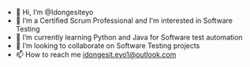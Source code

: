 - 👋 Hi, I’m @Idongesiteyo
- 👀 I’m a Certified Scrum Professional and I'm interested in Software Testing 
- 🌱 I’m currently learning Python and Java for Software test automation
- 💞️ I’m looking to collaborate on Software Testing projects 
- 📫 How to reach me idongesit.eyo1@outlook.com

<!---
Idongesiteyo/Idongesiteyo is a ✨ special ✨ repository because its `README.md` (this file) appears on your GitHub profile.
You can click the Preview link to take a look at your changes.
--->
